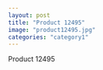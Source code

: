 ```yaml
---
layout: post
title: "Product 12495"
image: "product12495.jpg"
categories: "category1"
---
```

Product 12495

